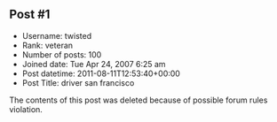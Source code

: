 ## Post #1
- Username: twisted
- Rank: veteran
- Number of posts: 100
- Joined date: Tue Apr 24, 2007 6:25 am
- Post datetime: 2011-08-11T12:53:40+00:00
- Post Title: driver san francisco

The contents of this post was deleted because of possible forum rules violation.
